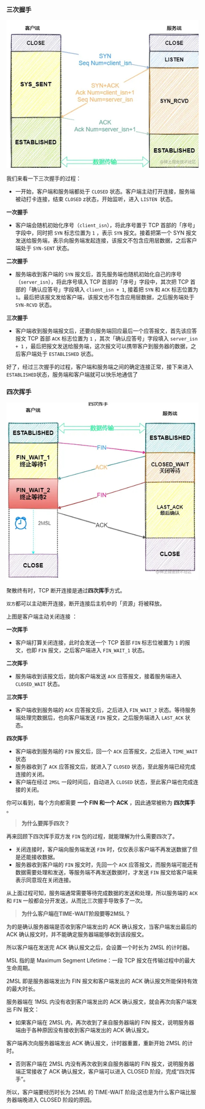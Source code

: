 ### 三次握手

![1694877205671](image/01_三次握手与四次挥手/1694877205671.png)


我们来看一下三次握手的过程：

* 一开始，客户端和服务端都处于 `CLOSED` 状态。客户端主动打开连接，服务端被动打卡连接，结束 `CLOSED` z状态，开始监听，进入 `LISTEN `状态。

**一次握手**

* 客户端会随机初始化序号（`client_isn`），将此序号置于 TCP 首部的「序号」字段中，同时把 `SYN` 标志位置为 `1` ，表示 `SYN` 报文。接着把第一个 SYN 报文发送给服务端，表示向服务端发起连接，该报文不包含应用层数据，之后客户端处于 `SYN-SENT` 状态。

**二次握手**

* 服务端收到客户端的 `SYN` 报文后，首先服务端也随机初始化自己的序号（`server_isn`），将此序号填入 TCP 首部的「序号」字段中，其次把 TCP 首部的「确认应答号」字段填入 `client_isn + 1`, 接着把 `SYN` 和 `ACK` 标志位置为 `1`。最后把该报文发给客户端，该报文也不包含应用层数据，之后服务端处于 `SYN-RCVD` 状态。

**三次握手**

* 客户端收到服务端报文后，还要向服务端回应最后一个应答报文，首先该应答报文 TCP 首部 `ACK` 标志位置为 `1` ，其次「确认应答号」字段填入 `server_isn + 1` ，最后把报文发送给服务端，这次报文可以携带客户到服务器的数据，之后客户端处于 `ESTABLISHED` 状态。

好了，经过三次握手的过程，客户端和服务端之间的确定连接正常，接下来进入 `ESTABLISHED`状态，服务端和客户端就可以快乐地通信了

### 四次挥手

![1694877306138](image/01_三次握手与四次挥手/1694877306138.png)


聚散终有时，TCP 断开连接是通过**四次挥手**方式。

`双方`都可以主动断开连接，断开连接后主机中的「资源」将被释放。

上图是客户端主动关闭连接 ：

**一次挥手**

* 客户端打算关闭连接，此时会发送一个 TCP 首部 `FIN` 标志位被置为 `1` 的报文，也即 `FIN` 报文，之后客户端进入 `FIN_WAIT_1` 状态。

**二次挥手**

* 服务端收到该报文后，就向客户端发送 `ACK` 应答报文，接着服务端进入 `CLOSED_WAIT` 状态。

**三次挥手**

* 客户端收到服务端的 `ACK` 应答报文后，之后进入 `FIN_WAIT_2` 状态。等待服务端处理完数据后，也向客户端发送 `FIN` 报文，之后服务端进入 `LAST_ACK` 状态。

**四次挥手**

* 客户端收到服务端的 `FIN` 报文后，回一个 `ACK` 应答报文，之后进入 `TIME_WAIT` 状态
* 服务器收到了 `ACK` 应答报文后，就进入了 `CLOSED` 状态，至此服务端已经完成连接的关闭。
* 客户端在经过 `2MSL` 一段时间后，自动进入 `CLOSED` 状态，至此客户端也完成连接的关闭。

你可以看到，每个方向都需要 **一个 FIN 和一个 ACK** ，因此通常被称为 **四次挥手** 。


> **为什么要挥手四次？**

再来回顾下四次挥手双方发 `FIN` 包的过程，就能理解为什么需要四次了。

* 关闭连接时，客户端向服务端发送 `FIN` 时，仅仅表示客户端不再发送数据了但是还能接收数据。
* 服务器收到客户端的 `FIN` 报文时，先回一个 `ACK` 应答报文，而服务端可能还有数据需要处理和发送，等服务端不再发送数据时，才发送 `FIN` 报文给客户端来表示同意现在关闭连接。

从上面过程可知，服务端通常需要等待完成数据的发送和处理，所以服务端的 `ACK` 和 `FIN` 一般都会分开发送，从而比三次握手导致多了一次。

> **为什么客户端在TIME-WAIT阶段要等2MSL？**

为的是确认服务器端是否收到客户端发出的 ACK 确认报文，当客户端发出最后的 ACK 确认报文时，并不能确定服务器端能够收到该段报文。

所以客户端在发送完 ACK 确认报文之后，会设置一个时长为 2MSL 的计时器。

MSL 指的是 Maximum Segment Lifetime：一段 TCP 报文在传输过程中的最大生命周期。

2MSL 即是服务器端发出为 FIN 报文和客户端发出的 ACK 确认报文所能保持有效的最大时长。

服务器端在 1MSL 内没有收到客户端发出的 ACK 确认报文，就会再次向客户端发出 FIN 报文：

* 如果客户端在 2MSL 内，再次收到了来自服务器端的 FIN 报文，说明服务器端由于各种原因没有接收到客户端发出的 ACK 确认报文。

客户端再次向服务器端发出 ACK 确认报文，计时器重置，重新开始 2MSL 的计时。

* 否则客户端在 2MSL 内没有再次收到来自服务器端的 FIN 报文，说明服务器端正常接收了 ACK 确认报文，客户端可以进入 CLOSED  阶段，完成“四次挥手”。

所以，客户端要经历时长为 2SML 的 TIME-WAIT 阶段;这也是为什么客户端比服务器端晚进入 CLOSED 阶段的原因。
